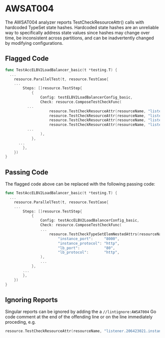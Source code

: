 # AWSAT004

The AWSAT004 analyzer reports TestCheckResourceAttr() calls with hardcoded
TypeSet state hashes. Hardcoded state hashes are an unreliable way to
specifically address state values since hashes may change over time, be
inconsistent across partitions, and can be inadvertently changed by modifying
configurations.

## Flagged Code

```go
func TestAccELBV2LoadBalancer_basic(t *testing.T) {
  ...
	resource.ParallelTest(t, resource.TestCase{
    ...
		Steps: []resource.TestStep{
			{
				Config: testELBV2LoadBalancerConfig_basic,
				Check: resource.ComposeTestCheckFunc(
          ...
					resource.TestCheckResourceAttr(resourceName, "listener.206423021.instance_port", "8000"),
					resource.TestCheckResourceAttr(resourceName, "listener.206423021.instance_protocol", "http"),
					resource.TestCheckResourceAttr(resourceName, "listener.206423021.lb_port", "80"),
					resource.TestCheckResourceAttr(resourceName, "listener.206423021.lb_protocol", "http"),
          ...
				),
			},
      ...
		},
	})
}
```

## Passing Code

The flagged code above can be replaced with the following passing code:

```go
func TestAccELBV2LoadBalancer_basic(t *testing.T) {
  ...
    resource.ParallelTest(t, resource.TestCase{
    ...
        Steps: []resource.TestStep{
            {
                Config: testAccELBV2LoadBalancerConfig_basic,
                Check: resource.ComposeTestCheckFunc(
                ...
                    resource.TestCheckTypeSetElemNestedAttrs(resourceName, "listener.*", map[string]string{
                        "instance_port":     "8000",
                        "instance_protocol": "http",
                        "lb_port":           "80",
                        "lb_protocol":       "http",
                ),
                ...
            },
        ...
        },
    })
}
```

## Ignoring Reports

Singular reports can be ignored by adding the a `//lintignore:AWSAT004` Go code comment at the end of the offending line or on the line immediately proceding, e.g.

```go
resource.TestCheckResourceAttr(resourceName, "listener.206423021.instance_port", "8000"), //lintignore:AWSAT004
```
